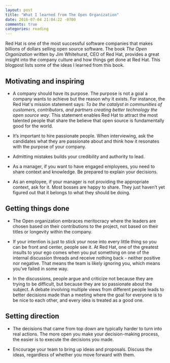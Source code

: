 ```yaml
---
layout: post
title: "What I learned from The Open Organization"
date: 2016-07-04 21:04:22 -0700
comments: true
categories: reading
---
```


Red Hat is one of the most successful software companies that makes billions of dollars selling open source software. The book *The Open Organization* written by Jim Whitehurst, CEO of Red Hat, provides a great insight into the company culture and how things get done at Red Hat. This blogpost lists some of the ideas I learned from this book.

<!-- more -->

## Motivating and inspiring

*  A company should have its purpose. The purpose is not a goal a company wants to achieve but the reason why it exists. For instance, the Red Hat's mission statement says: *To be the catalyst in communities of customers, contributors, and partners creating better technology the open source way*. This statement enables Red Hat to attract the most talented people that share the believe that open source is fundamentally good for the world.

* It’s important to hire passionate people. When interviewing, ask the candidates what they are passionate about and think how it resonates with the purpose of your company.

* Admitting mistakes builds your credibility and authority to lead.

* As a manager, if you want to have engaged employees, you need to share context and knowledge. Be prepared to explain your decisions.

* As an employee, if your manager is not providing the appropriate context, ask for it. Most bosses are happy to share. They just haven’t yet figured out that it belongs to what they should be doing.

## Getting things done

* The Open organization embraces meritocracy where the leaders are chosen based on their contributions to the project, not based on their titles or longevity within the company.

* If your intention is just to stick your nose into every little thing so you can be front and center, people see it. At Red Hat, one of the greatest insults to your ego comes when you put something on one of the internal discussion threads and receive nothing back - neither positive nor negative. That means the team is likely ignoring you, which means you’ve failed in some way.

* In the discussions, people argue and criticize not because they are trying to be difficult, but because they are so passionate about the subject. A debate involving multiple views from different people leads to better decisions made than a meeting where the goal for everyone is to be nice to each other, and every idea is treated as a good one.

## Setting direction

* The decisions that came from top down are typically harder to turn into real actions. The more open you make your decision-making process, the easier is to execute the decisions you made.

* Encourage your team to bring up ideas and proposals. Discuss the ideas, regardless of whether you move forward with them.
